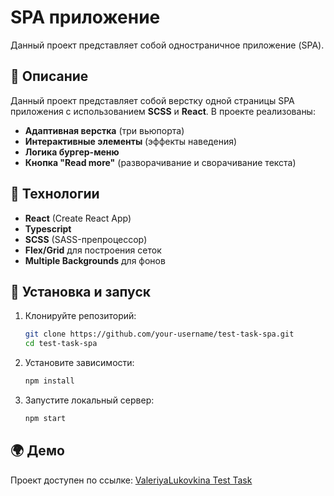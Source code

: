 # SPA приложение

Данный проект представляет собой одностраничное приложение (SPA).

## 📌 Описание

Данный проект представляет собой верстку одной страницы SPA приложения с использованием **SCSS** и **React**. В проекте реализованы:
- **Адаптивная верстка** (три вьюпорта)
- **Интерактивные элементы** (эффекты наведения)
- **Логика бургер-меню**
- **Кнопка "Read more"** (разворачивание и сворачивание текста)

## 🔧 Технологии

- **React** (Create React App)
- **Typescript**
- **SCSS** (SASS-препроцессор)
- **Flex/Grid** для построения сеток
- **Multiple Backgrounds** для фонов

## 🚀 Установка и запуск

1. Клонируйте репозиторий:

   ```sh
   git clone https://github.com/your-username/test-task-spa.git
   cd test-task-spa
   ```

2. Установите зависимости:

   ```sh
   npm install
   ```

3. Запустите локальный сервер:

   ```sh
   npm start
   ```

## 🌍 Демо

Проект доступен по ссылке: [ValeriyaLukovkina Test Task](https://valeriyalukovkina.github.io/testtask/)
